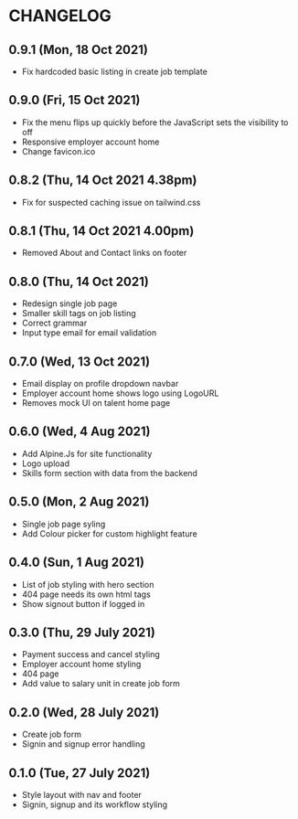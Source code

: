 # CHANGELOG

## 0.9.1 (Mon, 18 Oct 2021)
+ Fix hardcoded basic listing in create job template

## 0.9.0 (Fri, 15 Oct 2021)
+ Fix the menu flips up quickly before the JavaScript sets the visibility to off
+ Responsive employer account home
+ Change favicon.ico

## 0.8.2 (Thu, 14 Oct 2021 4.38pm)
+ Fix for suspected caching issue on tailwind.css

## 0.8.1 (Thu, 14 Oct 2021 4.00pm)
+ Removed About and Contact links on footer

## 0.8.0 (Thu, 14 Oct 2021)
+ Redesign single job page
+ Smaller skill tags on job listing
+ Correct grammar
+ Input type email for email validation

## 0.7.0 (Wed, 13 Oct 2021)
+ Email display on profile dropdown navbar
+ Employer account home shows logo using LogoURL
+ Removes mock UI on talent home page

## 0.6.0 (Wed, 4 Aug 2021)
+ Add Alpine.Js for site functionality
+ Logo upload
+ Skills form section with data from the backend

## 0.5.0 (Mon, 2 Aug 2021)
+ Single job page syling
+ Add Colour picker for custom highlight feature

## 0.4.0 (Sun, 1 Aug 2021)
+ List of job styling with hero section
+ 404 page needs its own html tags
+ Show signout button if logged in

## 0.3.0 (Thu, 29 July 2021)
+ Payment success and cancel styling
+ Employer account home styling
+ 404 page
+ Add value to salary unit in create job form

## 0.2.0 (Wed, 28 July 2021)
+ Create job form
+ Signin and signup error handling

## 0.1.0 (Tue, 27 July 2021)
+ Style layout with nav and footer
+ Signin, signup and its workflow styling
